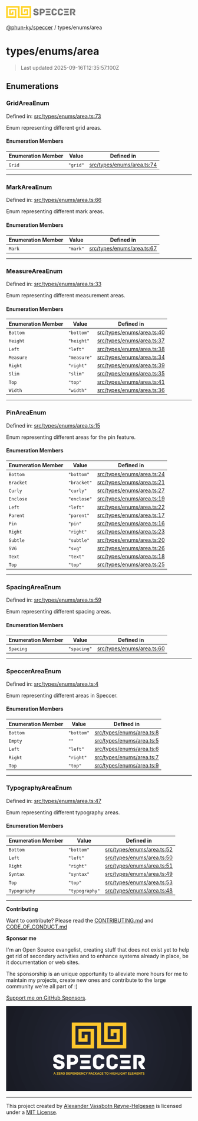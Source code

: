 <div><img alt="SPECCER logo" src="https://raw.githubusercontent.com/phun-ky/speccer/main/public/logo-speccer-horizontal-colored-package.svg?raw=true" style="max-height:32px;"/></div>

[@phun-ky/speccer](../../README.md) / types/enums/area

# types/enums/area

> Last updated 2025-09-16T12:35:57.100Z

## Enumerations

### GridAreaEnum

Defined in:
[src/types/enums/area.ts:73](https://github.com/phun-ky/speccer/blob/main/src/types/enums/area.ts#L73)

Enum representing different grid areas.

#### Enumeration Members

| Enumeration Member       | Value    | Defined in                                                                                             |
| ------------------------ | -------- | ------------------------------------------------------------------------------------------------------ |
| <a id="grid"></a> `Grid` | `"grid"` | [src/types/enums/area.ts:74](https://github.com/phun-ky/speccer/blob/main/src/types/enums/area.ts#L74) |

---

### MarkAreaEnum

Defined in:
[src/types/enums/area.ts:66](https://github.com/phun-ky/speccer/blob/main/src/types/enums/area.ts#L66)

Enum representing different mark areas.

#### Enumeration Members

| Enumeration Member       | Value    | Defined in                                                                                             |
| ------------------------ | -------- | ------------------------------------------------------------------------------------------------------ |
| <a id="mark"></a> `Mark` | `"mark"` | [src/types/enums/area.ts:67](https://github.com/phun-ky/speccer/blob/main/src/types/enums/area.ts#L67) |

---

### MeasureAreaEnum

Defined in:
[src/types/enums/area.ts:33](https://github.com/phun-ky/speccer/blob/main/src/types/enums/area.ts#L33)

Enum representing different measurement areas.

#### Enumeration Members

| Enumeration Member             | Value       | Defined in                                                                                             |
| ------------------------------ | ----------- | ------------------------------------------------------------------------------------------------------ |
| <a id="bottom"></a> `Bottom`   | `"bottom"`  | [src/types/enums/area.ts:40](https://github.com/phun-ky/speccer/blob/main/src/types/enums/area.ts#L40) |
| <a id="height"></a> `Height`   | `"height"`  | [src/types/enums/area.ts:37](https://github.com/phun-ky/speccer/blob/main/src/types/enums/area.ts#L37) |
| <a id="left"></a> `Left`       | `"left"`    | [src/types/enums/area.ts:38](https://github.com/phun-ky/speccer/blob/main/src/types/enums/area.ts#L38) |
| <a id="measure"></a> `Measure` | `"measure"` | [src/types/enums/area.ts:34](https://github.com/phun-ky/speccer/blob/main/src/types/enums/area.ts#L34) |
| <a id="right"></a> `Right`     | `"right"`   | [src/types/enums/area.ts:39](https://github.com/phun-ky/speccer/blob/main/src/types/enums/area.ts#L39) |
| <a id="slim"></a> `Slim`       | `"slim"`    | [src/types/enums/area.ts:35](https://github.com/phun-ky/speccer/blob/main/src/types/enums/area.ts#L35) |
| <a id="top"></a> `Top`         | `"top"`     | [src/types/enums/area.ts:41](https://github.com/phun-ky/speccer/blob/main/src/types/enums/area.ts#L41) |
| <a id="width"></a> `Width`     | `"width"`   | [src/types/enums/area.ts:36](https://github.com/phun-ky/speccer/blob/main/src/types/enums/area.ts#L36) |

---

### PinAreaEnum

Defined in:
[src/types/enums/area.ts:15](https://github.com/phun-ky/speccer/blob/main/src/types/enums/area.ts#L15)

Enum representing different areas for the pin feature.

#### Enumeration Members

| Enumeration Member             | Value       | Defined in                                                                                             |
| ------------------------------ | ----------- | ------------------------------------------------------------------------------------------------------ |
| <a id="bottom-1"></a> `Bottom` | `"bottom"`  | [src/types/enums/area.ts:24](https://github.com/phun-ky/speccer/blob/main/src/types/enums/area.ts#L24) |
| <a id="bracket"></a> `Bracket` | `"bracket"` | [src/types/enums/area.ts:21](https://github.com/phun-ky/speccer/blob/main/src/types/enums/area.ts#L21) |
| <a id="curly"></a> `Curly`     | `"curly"`   | [src/types/enums/area.ts:27](https://github.com/phun-ky/speccer/blob/main/src/types/enums/area.ts#L27) |
| <a id="enclose"></a> `Enclose` | `"enclose"` | [src/types/enums/area.ts:19](https://github.com/phun-ky/speccer/blob/main/src/types/enums/area.ts#L19) |
| <a id="left-1"></a> `Left`     | `"left"`    | [src/types/enums/area.ts:22](https://github.com/phun-ky/speccer/blob/main/src/types/enums/area.ts#L22) |
| <a id="parent"></a> `Parent`   | `"parent"`  | [src/types/enums/area.ts:17](https://github.com/phun-ky/speccer/blob/main/src/types/enums/area.ts#L17) |
| <a id="pin"></a> `Pin`         | `"pin"`     | [src/types/enums/area.ts:16](https://github.com/phun-ky/speccer/blob/main/src/types/enums/area.ts#L16) |
| <a id="right-1"></a> `Right`   | `"right"`   | [src/types/enums/area.ts:23](https://github.com/phun-ky/speccer/blob/main/src/types/enums/area.ts#L23) |
| <a id="subtle"></a> `Subtle`   | `"subtle"`  | [src/types/enums/area.ts:20](https://github.com/phun-ky/speccer/blob/main/src/types/enums/area.ts#L20) |
| <a id="svg"></a> `SVG`         | `"svg"`     | [src/types/enums/area.ts:26](https://github.com/phun-ky/speccer/blob/main/src/types/enums/area.ts#L26) |
| <a id="text"></a> `Text`       | `"text"`    | [src/types/enums/area.ts:18](https://github.com/phun-ky/speccer/blob/main/src/types/enums/area.ts#L18) |
| <a id="top-1"></a> `Top`       | `"top"`     | [src/types/enums/area.ts:25](https://github.com/phun-ky/speccer/blob/main/src/types/enums/area.ts#L25) |

---

### SpacingAreaEnum

Defined in:
[src/types/enums/area.ts:59](https://github.com/phun-ky/speccer/blob/main/src/types/enums/area.ts#L59)

Enum representing different spacing areas.

#### Enumeration Members

| Enumeration Member             | Value       | Defined in                                                                                             |
| ------------------------------ | ----------- | ------------------------------------------------------------------------------------------------------ |
| <a id="spacing"></a> `Spacing` | `"spacing"` | [src/types/enums/area.ts:60](https://github.com/phun-ky/speccer/blob/main/src/types/enums/area.ts#L60) |

---

### SpeccerAreaEnum

Defined in:
[src/types/enums/area.ts:4](https://github.com/phun-ky/speccer/blob/main/src/types/enums/area.ts#L4)

Enum representing different areas in Speccer.

#### Enumeration Members

| Enumeration Member             | Value      | Defined in                                                                                           |
| ------------------------------ | ---------- | ---------------------------------------------------------------------------------------------------- |
| <a id="bottom-2"></a> `Bottom` | `"bottom"` | [src/types/enums/area.ts:8](https://github.com/phun-ky/speccer/blob/main/src/types/enums/area.ts#L8) |
| <a id="empty"></a> `Empty`     | `""`       | [src/types/enums/area.ts:5](https://github.com/phun-ky/speccer/blob/main/src/types/enums/area.ts#L5) |
| <a id="left-2"></a> `Left`     | `"left"`   | [src/types/enums/area.ts:6](https://github.com/phun-ky/speccer/blob/main/src/types/enums/area.ts#L6) |
| <a id="right-2"></a> `Right`   | `"right"`  | [src/types/enums/area.ts:7](https://github.com/phun-ky/speccer/blob/main/src/types/enums/area.ts#L7) |
| <a id="top-2"></a> `Top`       | `"top"`    | [src/types/enums/area.ts:9](https://github.com/phun-ky/speccer/blob/main/src/types/enums/area.ts#L9) |

---

### TypographyAreaEnum

Defined in:
[src/types/enums/area.ts:47](https://github.com/phun-ky/speccer/blob/main/src/types/enums/area.ts#L47)

Enum representing different typography areas.

#### Enumeration Members

| Enumeration Member                   | Value          | Defined in                                                                                             |
| ------------------------------------ | -------------- | ------------------------------------------------------------------------------------------------------ |
| <a id="bottom-3"></a> `Bottom`       | `"bottom"`     | [src/types/enums/area.ts:52](https://github.com/phun-ky/speccer/blob/main/src/types/enums/area.ts#L52) |
| <a id="left-3"></a> `Left`           | `"left"`       | [src/types/enums/area.ts:50](https://github.com/phun-ky/speccer/blob/main/src/types/enums/area.ts#L50) |
| <a id="right-3"></a> `Right`         | `"right"`      | [src/types/enums/area.ts:51](https://github.com/phun-ky/speccer/blob/main/src/types/enums/area.ts#L51) |
| <a id="syntax"></a> `Syntax`         | `"syntax"`     | [src/types/enums/area.ts:49](https://github.com/phun-ky/speccer/blob/main/src/types/enums/area.ts#L49) |
| <a id="top-3"></a> `Top`             | `"top"`        | [src/types/enums/area.ts:53](https://github.com/phun-ky/speccer/blob/main/src/types/enums/area.ts#L53) |
| <a id="typography"></a> `Typography` | `"typography"` | [src/types/enums/area.ts:48](https://github.com/phun-ky/speccer/blob/main/src/types/enums/area.ts#L48) |

---

**Contributing**

Want to contribute? Please read the
[CONTRIBUTING.md](https://github.com/phun-ky/speccer/blob/main/CONTRIBUTING.md)
and
[CODE_OF_CONDUCT.md](https://github.com/phun-ky/speccer/blob/main/CODE_OF_CONDUCT.md)

**Sponsor me**

I'm an Open Source evangelist, creating stuff that does not exist yet to help
get rid of secondary activities and to enhance systems already in place, be it
documentation or web sites.

The sponsorship is an unique opportunity to alleviate more hours for me to
maintain my projects, create new ones and contribute to the large community
we're all part of :)

[Support me on GitHub Sponsors](https://github.com/sponsors/phun-ky).

![Speccer banner, with logo and slogan: A zero dependency package to annotate or highlight elements](https://github.com/phun-ky/speccer/blob/main/public/speccer-banner.png?raw=true)

---

This project created by [Alexander Vassbotn Røyne-Helgesen](http://phun-ky.net)
is licensed under a [MIT License](https://choosealicense.com/licenses/mit/).
